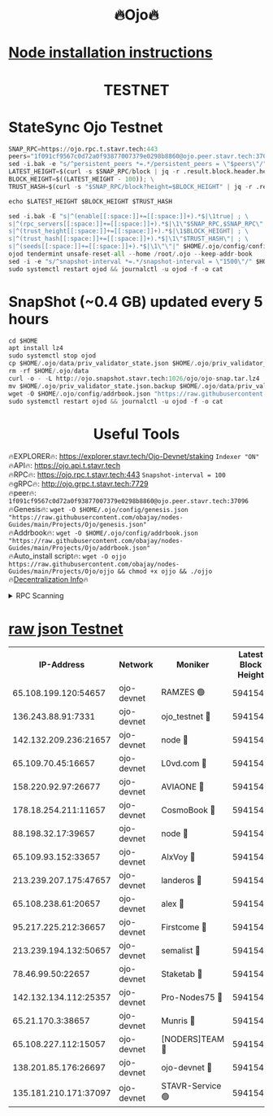 <h1 align="center"> 🔥Ojo🔥</h1>

[Node installation instructions](https://github.com/obajay/nodes-Guides/tree/main/Projects/Ojo)
=

<h1 align="center"> TESTNET</h1>

# StateSync Ojo Testnet
```python
SNAP_RPC=https://ojo.rpc.t.stavr.tech:443
peers="1f091cf9567c0d72a0f93877007379e0298b8860@ojo.peer.stavr.tech:37096"
sed -i.bak -e "s/^persistent_peers *=.*/persistent_peers = \"$peers\"/" $HOME/.ojo/config/config.toml
LATEST_HEIGHT=$(curl -s $SNAP_RPC/block | jq -r .result.block.header.height); \
BLOCK_HEIGHT=$((LATEST_HEIGHT - 100)); \
TRUST_HASH=$(curl -s "$SNAP_RPC/block?height=$BLOCK_HEIGHT" | jq -r .result.block_id.hash)

echo $LATEST_HEIGHT $BLOCK_HEIGHT $TRUST_HASH

sed -i.bak -E "s|^(enable[[:space:]]+=[[:space:]]+).*$|\1true| ; \
s|^(rpc_servers[[:space:]]+=[[:space:]]+).*$|\1\"$SNAP_RPC,$SNAP_RPC\"| ; \
s|^(trust_height[[:space:]]+=[[:space:]]+).*$|\1$BLOCK_HEIGHT| ; \
s|^(trust_hash[[:space:]]+=[[:space:]]+).*$|\1\"$TRUST_HASH\"| ; \
s|^(seeds[[:space:]]+=[[:space:]]+).*$|\1\"\"|" $HOME/.ojo/config/config.toml
ojod tendermint unsafe-reset-all --home /root/.ojo --keep-addr-book
sed -i -e "s/^snapshot-interval *=.*/snapshot-interval = \"1500\"/" $HOME/.ojo/config/app.toml
sudo systemctl restart ojod && journalctl -u ojod -f -o cat
```
# SnapShot (~0.4 GB) updated every 5 hours
```python
cd $HOME
apt install lz4
sudo systemctl stop ojod
cp $HOME/.ojo/data/priv_validator_state.json $HOME/.ojo/priv_validator_state.json.backup
rm -rf $HOME/.ojo/data
curl -o - -L http://ojo.snapshot.stavr.tech:1026/ojo/ojo-snap.tar.lz4 | lz4 -c -d - | tar -x -C $HOME/.ojo --strip-components 2
mv $HOME/.ojo/priv_validator_state.json.backup $HOME/.ojo/data/priv_validator_state.json
wget -O $HOME/.ojo/config/addrbook.json "https://raw.githubusercontent.com/obajay/nodes-Guides/main/Projects/Ojo/addrbook.json"
sudo systemctl restart ojod && journalctl -u ojod -f -o cat
```
 <h1 align="center"> Useful Tools</h1>

🔥EXPLORER🔥:        https://explorer.stavr.tech/Ojo-Devnet/staking        `Indexer "ON"` \
🔥API🔥:                     https://ojo.api.t.stavr.tech \
🔥RPC🔥:                    https://ojo.rpc.t.stavr.tech:443              `Snapshot-interval = 100` \
🔥gRPC🔥:                  http://ojo.grpc.t.stavr.tech:7729 \
🔥peer🔥:                   `1f091cf9567c0d72a0f93877007379e0298b8860@ojo.peer.stavr.tech:37096` \
🔥Genesis🔥:    ```wget -O $HOME/.ojo/config/genesis.json "https://raw.githubusercontent.com/obajay/nodes-Guides/main/Projects/Ojo/genesis.json"``` \
🔥Addrbook🔥:    ```wget -O $HOME/.ojo/config/addrbook.json "https://raw.githubusercontent.com/obajay/nodes-Guides/main/Projects/Ojo/addrbook.json"``` \
🔥Auto_install script🔥: ```wget -O ojjo https://raw.githubusercontent.com/obajay/nodes-Guides/main/Projects/Ojo/ojjo && chmod +x ojjo && ./ojjo``` \
🔥[Decentralization Info](https://github.com/obajay/StateSync-snapshots/tree/main/Projects/Ojo/Decentralization)🔥



<details>
<summary>RPC Scanning</summary>

<h2 align="center"> We scan nodes in real time every 4 hours. And we provide the final result of RPC endpoints.
We cannot influence the operation of these nodes in any way. </h2>


```python
If Voting Power is higher than 0 --> then the Node is a validator of the network and may be subject to attack and be a potential threat to the chain.
```
```python
We marked such validators with a red symbol
```

</details>

[raw json Testnet](https://rpc-check.ojot.stavr.tech/ojot/rpc-ojot-result.json)
=


<table><tr><th>IP-Address</th><th>Network</th><th>Moniker</th><th>Latest Block Height</th><th>Earliest Block Height</th><th>Catching Up</th><th>Tx Index</th><th>Voting Power</th><th>Scan Time</th></tr><tr><td>65.108.199.120:54657</td><td>ojo-devnet</td><td>RAMZES 🟢</td><td>5941542</td><td>306156</td><td>False</td><td>on</td><td>0</td><td>2024-03-18T16:39:51.000865275UTC</td></tr><tr><td>136.243.88.91:7331</td><td>ojo-devnet</td><td>ojo_testnet 🔴</td><td>5941543</td><td>308845</td><td>False</td><td>on</td><td>1000</td><td>2024-03-18T16:39:58.752048143UTC</td></tr><tr><td>142.132.209.236:21657</td><td>ojo-devnet</td><td>node 🔴</td><td>5941545</td><td>350001</td><td>False</td><td>on</td><td>1999</td><td>2024-03-18T16:40:10.003782497UTC</td></tr><tr><td>65.109.70.45:16657</td><td>ojo-devnet</td><td>L0vd.com 🔴</td><td>5941546</td><td>695918</td><td>False</td><td>off</td><td>998</td><td>2024-03-18T16:40:15.444127729UTC</td></tr><tr><td>158.220.92.97:26677</td><td>ojo-devnet</td><td>AVIAONE 🔴</td><td>5941545</td><td>2754001</td><td>False</td><td>on</td><td>19926</td><td>2024-03-18T16:40:07.244231179UTC</td></tr><tr><td>178.18.254.211:11657</td><td>ojo-devnet</td><td>CosmoBook 🔴</td><td>5941545</td><td>4392001</td><td>False</td><td>off</td><td>1047</td><td>2024-03-18T16:40:10.271926933UTC</td></tr><tr><td>88.198.32.17:39657</td><td>ojo-devnet</td><td>node 🔴</td><td>5941545</td><td>4710001</td><td>False</td><td>on</td><td>108361</td><td>2024-03-18T16:40:10.504877497UTC</td></tr><tr><td>65.109.93.152:33657</td><td>ojo-devnet</td><td>AlxVoy 🔴</td><td>5941545</td><td>4943001</td><td>False</td><td>on</td><td>6350855</td><td>2024-03-18T16:40:09.791356818UTC</td></tr><tr><td>213.239.207.175:47657</td><td>ojo-devnet</td><td>landeros 🔴</td><td>5941545</td><td>4967924</td><td>False</td><td>off</td><td>11083</td><td>2024-03-18T16:40:07.434312477UTC</td></tr><tr><td>65.108.238.61:20657</td><td>ojo-devnet</td><td>alex 🔴</td><td>5941542</td><td>5131001</td><td>False</td><td>on</td><td>11359</td><td>2024-03-18T16:39:50.662898345UTC</td></tr><tr><td>95.217.225.212:36657</td><td>ojo-devnet</td><td>Firstcome 🔴</td><td>5941543</td><td>5251946</td><td>False</td><td>on</td><td>13566</td><td>2024-03-18T16:39:56.493072836UTC</td></tr><tr><td>213.239.194.132:50657</td><td>ojo-devnet</td><td>semalist 🔴</td><td>5941542</td><td>5540522</td><td>False</td><td>on</td><td>21037</td><td>2024-03-18T16:39:51.223699748UTC</td></tr><tr><td>78.46.99.50:22657</td><td>ojo-devnet</td><td>Staketab 🔴</td><td>5941546</td><td>5668501</td><td>False</td><td>on</td><td>1276</td><td>2024-03-18T16:40:15.669188089UTC</td></tr><tr><td>142.132.134.112:25357</td><td>ojo-devnet</td><td>Pro-Nodes75 🔴</td><td>5941542</td><td>5841542</td><td>False</td><td>on</td><td>24651</td><td>2024-03-18T16:39:53.840126268UTC</td></tr><tr><td>65.21.170.3:38657</td><td>ojo-devnet</td><td>Munris 🔴</td><td>5941543</td><td>5841543</td><td>False</td><td>off</td><td>20123</td><td>2024-03-18T16:39:56.207856337UTC</td></tr><tr><td>65.108.227.112:15057</td><td>ojo-devnet</td><td>[NODERS]TEAM 🔴</td><td>5941546</td><td>5841546</td><td>False</td><td>off</td><td>9999</td><td>2024-03-18T16:40:14.894738684UTC</td></tr><tr><td>138.201.85.176:26697</td><td>ojo-devnet</td><td>ojo-devnet 🔴</td><td>5941546</td><td>5841546</td><td>False</td><td>on</td><td>1000024000</td><td>2024-03-18T16:40:15.143993214UTC</td></tr><tr><td>135.181.210.171:37097</td><td>ojo-devnet</td><td>STAVR-Service 🟢</td><td>5941542</td><td>5938001</td><td>False</td><td>on</td><td>0</td><td>2024-03-18T16:39:51.551531384UTC</td></tr></table>
